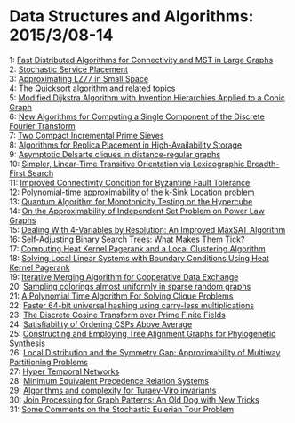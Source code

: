 # Data Structures and Algorithms: 2015/3/08-14  
1: [Fast Distributed Algorithms for Connectivity and MST in Large Graphs](https://doi.org/10.48550/arXiv.1503.02353)  
2: [Stochastic Service Placement](https://doi.org/10.48550/arXiv.1503.02413)  
3: [Approximating LZ77 in Small Space](https://doi.org/10.48550/arXiv.1503.02416)  
4: [The Quicksort algorithm and related topics](https://doi.org/10.48550/arXiv.1503.02504)  
5: [Modified Dijkstra Algorithm with Invention Hierarchies Applied to a  Conic Graph](https://doi.org/10.48550/arXiv.1503.02517)  
6: [New Algorithms for Computing a Single Component of the Discrete Fourier  Transform](https://doi.org/10.48550/arXiv.1503.02577)  
7: [Two Compact Incremental Prime Sieves](https://doi.org/10.48550/arXiv.1503.02592)  
8: [Algorithms for Replica Placement in High-Availability Storage](https://doi.org/10.48550/arXiv.1503.02654)  
9: [Asymptotic Delsarte cliques in distance-regular graphs](https://doi.org/10.48550/arXiv.1503.02746)  
10: [Simpler, Linear-Time Transitive Orientation via Lexicographic  Breadth-First Search](https://doi.org/10.48550/arXiv.1503.02773)  
11: [Improved Connectivity Condition for Byzantine Fault Tolerance](https://doi.org/10.48550/arXiv.1503.02774)  
12: [Polynomial-time approximability of the k-Sink Location problem](https://doi.org/10.48550/arXiv.1503.02835)  
13: [Quantum Algorithm for Monotonicity Testing on the Hypercube](https://doi.org/10.48550/arXiv.1503.02868)  
14: [On the Approximability of Independent Set Problem on Power Law Graphs](https://doi.org/10.48550/arXiv.1503.02880)  
15: [Dealing With 4-Variables by Resolution: An Improved MaxSAT Algorithm](https://doi.org/10.48550/arXiv.1503.02920)  
16: [Self-Adjusting Binary Search Trees: What Makes Them Tick?](https://doi.org/10.48550/arXiv.1503.03105)  
17: [Computing Heat Kernel Pagerank and a Local Clustering Algorithm](https://doi.org/10.48550/arXiv.1503.03155)  
18: [Solving Local Linear Systems with Boundary Conditions Using Heat Kernel  Pagerank](https://doi.org/10.48550/arXiv.1503.03157)  
19: [Iterative Merging Algorithm for Cooperative Data Exchange](https://doi.org/10.48550/arXiv.1503.03165)  
20: [Sampling colorings almost uniformly in sparse random graphs](https://doi.org/10.48550/arXiv.1503.03351)  
21: [A Polynomial Time Algorithm For Solving Clique Problems](https://doi.org/10.48550/arXiv.1503.04794)  
22: [Faster 64-bit universal hashing using carry-less multiplications](https://doi.org/10.48550/arXiv.1503.03465)  
23: [The Discrete Cosine Transform over Prime Finite Fields](https://doi.org/10.48550/arXiv.1503.03763)  
24: [Satisfiability of Ordering CSPs Above Average](https://doi.org/10.48550/arXiv.1503.03851)  
25: [Constructing and Employing Tree Alignment Graphs for Phylogenetic  Synthesis](https://doi.org/10.48550/arXiv.1503.03877)  
26: [Local Distribution and the Symmetry Gap: Approximability of Multiway  Partitioning Problems](https://doi.org/10.48550/arXiv.1503.03905)  
27: [Hyper Temporal Networks](https://doi.org/10.48550/arXiv.1503.03974)  
28: [Minimum Equivalent Precedence Relation Systems](https://doi.org/10.48550/arXiv.1503.04753)  
29: [Algorithms and complexity for Turaev-Viro invariants](https://doi.org/10.48550/arXiv.1503.04099)  
30: [Join Processing for Graph Patterns: An Old Dog with New Tricks](https://doi.org/10.48550/arXiv.1503.04169)  
31: [Some Comments on the Stochastic Eulerian Tour Problem](https://doi.org/10.48550/arXiv.1503.04177)  